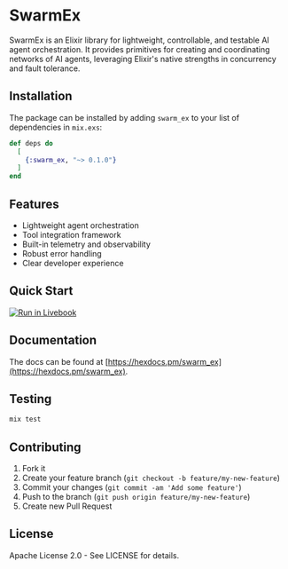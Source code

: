 # SwarmEx

SwarmEx is an Elixir library for lightweight, controllable, and testable AI agent orchestration. It provides primitives for creating and coordinating networks of AI agents, leveraging Elixir's native strengths in concurrency and fault tolerance.

## Installation

The package can be installed by adding `swarm_ex` to your list of dependencies in `mix.exs`:

```elixir
def deps do
  [
    {:swarm_ex, "~> 0.1.0"}
  ]
end
```

## Features

- Lightweight agent orchestration
- Tool integration framework
- Built-in telemetry and observability
- Robust error handling
- Clear developer experience

## Quick Start

[![Run in Livebook](https://livebook.dev/badge/v1/blue.svg)](https://livebook.dev/run?url=https%3A%2F%2Fraw.githubusercontent.com%2Fnrrso%2Fswarm_ex%2Frefs%2Fheads%2Fmain%2Flivebooks%2Fswarm_ex.livemd)

## Documentation

The docs can be found at [https://hexdocs.pm/swarm_ex](https://hexdocs.pm/swarm_ex).

## Testing

```bash
mix test
```

## Contributing

1. Fork it
2. Create your feature branch (`git checkout -b feature/my-new-feature`)
3. Commit your changes (`git commit -am 'Add some feature'`)
4. Push to the branch (`git push origin feature/my-new-feature`)
5. Create new Pull Request

## License

Apache License 2.0 - See LICENSE for details.